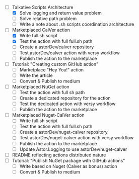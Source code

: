 - [ ] Talkative Scripts Architecture
    - [x] Solve logging and return value problem
    - [ ] Solve relative path problem
    - [ ] Write a note about .sh scripts coordination architecture
- [ ] Marketplaced CalVer action
    - [x] Write full.sh script
    - [x] Test the action with full full.sh path
    - [ ] Create a astorDev/calver repository
    - [ ] Test astorDev/calver action with versy workflow
    - [ ] Publish the action to the marketplace
- [ ] Tutorial: "Creating custom GitHub action"
    - [ ] Marketplace "Hey You!" action
    - [ ] Write the article
    - [ ] Convert & Publish to medium
- [ ] Marketplaced NuGet action
    - [ ] Test the action with full sh path
    - [ ] Create a dedicated repository for the action
    - [ ] Test the dedicated action with versy workflow
    - [ ] Publish the action to the marketplace
- [ ] Marketplaced Nuget-CalVer action
    - [ ] Write full.sh script
    - [ ] Test the action with full full.sh path
    - [ ] Create a astorDev/nuget-calver repository
    - [ ] Test astorDev/nuget-calver action with versy workflow
    - [ ] Publish the action to the marketplace
    - [ ] Update Astor.Logging to use astorDev/nuget-calver
- [ ] README reflecting actions distributed nature
- [ ] Tutorial: "Publish NuGet package with GitHub actions"
    - [ ] Write based on Nuget (Calver as bonus) action
    - [ ] Convert & Publish to medium
